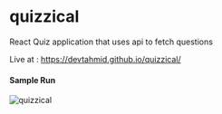 # quizzical
React Quiz application that uses api to fetch questions

Live at : https://devtahmid.github.io/quizzical/ 

#### Sample Run  

![quizzical](https://user-images.githubusercontent.com/27241074/205242871-faa9a511-240c-4d8f-a4a2-a8d852a6bbbd.gif)
